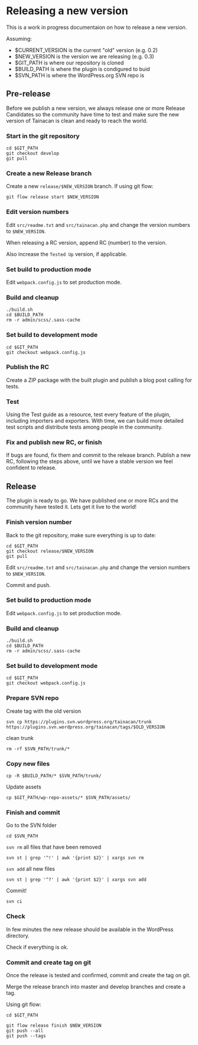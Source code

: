 # Releasing a new version

This is a work in progress documentaion on how to release a new version.

Assuming:

* $CURRENT_VERSION is the current "old" version (e.g. 0.2)
* $NEW_VERSION is the version we are releasing (e.g. 0.3)
* $GIT_PATH is where our repository is cloned
* $BUILD_PATH is where the plugin is condigured to buid 
* $SVN_PATH is where the WordPress.org SVN repo is

## Pre-release

Before we publish a new version, we always release one or more Release Candidates so the community have time to test and make sure the new version of Tainacan is clean and ready to reach the world.

### Start in the git repository

```
cd $GIT_PATH
git checkout develop
git pull
```

### Create a new Release branch

Create a new `release/$NEW_VERSION` branch. If using git flow:

```
git flow release start $NEW_VERSION
```

### Edit version numbers

Edit `src/readme.txt` and `src/tainacan.php` and change the version numbers to `$NEW_VERSION`.

When releasing a RC version, append RC (number) to the version.

Also increase the `Tested Up` version, if applicable.

### Set build to production mode

Edit `webpack.config.js` to set production mode.

### Build and cleanup 

```
./build.sh
cd $BUILD_PATH
rm -r admin/scss/.sass-cache
```
### Set build to development mode

```
cd $GIT_PATH
git checkout webpack.config.js
```

### Publish the RC

Create a ZIP package with the built plugin and publish a blog post calling for tests.

### Test

Using the Test guide as a resource, test every feature of the plugin, including importers and exporters. With time, we can build more detailed test scripts and distribute tests among people in the community.


### Fix and publish new RC, or finish

If bugs are found, fix them and commit to the release branch. Publish a new RC, following the steps above, until we have a stable version we feel confident to release.

## Release

The plugin is ready to go. We have published one or more RCs and the community have tested it. Lets get it live to the world!

### Finish version number

Back to the git repository, make sure everything is up to date:

```
cd $GIT_PATH
git checkout release/$NEW_VERSION
git pull
```
Edit `src/readme.txt` and `src/tainacan.php` and change the version numbers to `$NEW_VERSION`.

Commit and push.

### Set build to production mode

Edit `webpack.config.js` to set production mode.

### Build and cleanup 

```
./build.sh
cd $BUILD_PATH
rm -r admin/scss/.sass-cache
```
### Set build to development mode

```
cd $GIT_PATH
git checkout webpack.config.js
```

### Prepare SVN repo

Create tag with the old version

```
svn cp https://plugins.svn.wordpress.org/tainacan/trunk https://plugins.svn.wordpress.org/tainacan/tags/$OLD_VERSION
```

clean trunk

```
rm -rf $SVN_PATH/trunk/*
```

### Copy new files

```
cp -R $BUILD_PATH/* $SVN_PATH/trunk/
```

Update assets

```
cp $GIT_PATH/wp-repo-assets/* $SVN_PATH/assets/
```


### Finish and commit

Go to the SVN folder

```
cd $SVN_PATH
```

`svn rm` all files that have been removed

```
svn st | grep '^!' | awk '{print $2}' | xargs svn rm
```

`svn add` all new files

```
svn st | grep '^?' | awk '{print $2}' | xargs svn add
```

Commit!

```
svn ci
```

### Check

In few minutes the new release should be available in the WordPress directory. 

Check if everything is ok.

### Commit and create tag on git

Once the release is tested and confirmed, commit and create the tag on git.

Merge the release branch into master and develop branches and create a tag.

Using git flow:

```
cd $GIT_PATH

git flow release finish $NEW_VERSION
git push --all
git push --tags
```



